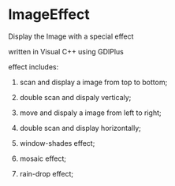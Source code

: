 ImageEffect
===========

Display the Image with a special effect

written in Visual C++ using GDIPlus

effect includes:

1. scan and display a image from top to bottom;

2. double scan and dispaly verticaly;

3. move and dispaly a image from left to right;

4. double scan and display horizontally;

5. window-shades effect;

6. mosaic effect;

7. rain-drop effect;
